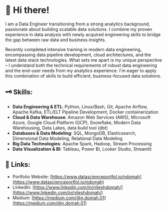 # 👋 Hi there!
I am a Data Engineer transitioning from a strong analytics background, passionate about building scalable data solutions. I combine my proven experience in data analysis with newly acquired engineering skills to bridge the gap between raw data and business insights.

Recently completed intensive training in modern data engineering, encompassing data pipeline development, cloud architectures, and the latest data stack technologies. What sets me apart is my unique perspective – I understand both the technical requirements of robust data engineering and the end-user needs from my analytics experience. I'm eager to apply this combination of skills to build efficient, business-focused data solutions.

## 🗝️ Skills:
- **Data Engineering & ETL**: Python, Linux/Bash, Git, Apache Airflow, Apache Kafka, ETL/ELT Pipeline Development, Docker containerization
- **Cloud & Data Warehouse**: Amazon Web Services (AWS), Microsoft Azure, Google Cloud Platform (GCP), Snowflake, Modern Data Warehousing, Data Lakes, data build tool (dbt)
- **Databases & Data Modeling**: SQL, MongoDB, Elasticsearch, Dimensional Data Modeling, Relational Data Modeling
- **Big Data Technologies**: Apache Spark, Hadoop, Stream Processing
- **Data Visualization & BI**: Tableau, Power BI, Looker Studio, Streamlit

## 🔗 Links:
- Portfolio Website: [https://www.datascienceportfol.io/ndomah](https://www.datascienceportfol.io/ndomah)
- LinkedIn: [https://www.linkedin.com/in/nileshdomah/](https://www.linkedin.com/in/nileshdomah/)
- Medium: [https://medium.com/@n.domah.01](https://medium.com/@n.domah.01)
